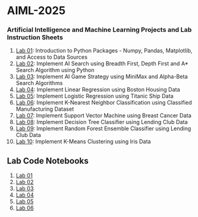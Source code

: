 # AIML-2025
### Artificial Intelligence and Machine Learning Projects and Lab Instruction Sheets
1. [Lab 01](https://github.com/kirankumareranki/AIML-2025/blob/main/AIML_A1.pdf): Introduction to Python Packages - Numpy, Pandas, Matplotlib, and Access to Data Sources
2. [Lab 02](https://github.com/kirankumareranki/AIML-2025/blob/main/AIML_A2.pdf): Implement AI Search using Breadth First, Depth First and A* Search Algorithm using Python
3. [Lab 03](https://github.com/kirankumareranki/AIML-2025/blob/main/AIML_A3.pdf): Implement AI Game Strategy using MiniMax and Alpha-Beta Search Algorithms
4. [Lab 04](https://github.com/kirankumareranki/AIML-2025/blob/main/AIML_A4.pdf): Implement Linear Regression using Boston Housing Data
5. [Lab 05](https://github.com/kirankumareranki/AIML-2025/blob/main/AIML_A5.pdf): Implement Logistic Regression using Titanic Ship Data
6. [Lab 06](https://github.com/kirankumareranki/AIML-2025/blob/main/AIML_A6.pdf): Implement K-Nearest Neighbor Classification using Classified Manufacturing Dataset
7. [Lab 07](https://github.com/kirankumareranki/AIML-2025/blob/main/AIML_A7.pdf): Implement Support Vector Machine using Breast Cancer Data
8. [Lab 08](https://github.com/kirankumareranki/AIML-2025/blob/main/AIML_A8.pdf): Implement Decision Tree Classifier using Lending Club Data
9. [Lab 09](https://github.com/kirankumareranki/AIML-2025/blob/main/AIML_A9.pdf): Implement Random Forest Ensemble Classifier using Lending Club Data
10. [Lab 10](https://github.com/kirankumareranki/AIML-2025/blob/main/AIML_A10.pdf): Implement K-Means Clustering using Iris Data


## Lab Code Notebooks
1. [Lab 01](https://github.com/vyshnavi-2/AIML-2025/blob/main/Lab01_AIML.ipynb)
2. [Lab 02](https://github.com/vyshnavi-2/AIML-2025/blob/main/Lab02_AIML.ipynb)
3. [Lab 03](https://github.com/vyshnavi-2/AIML-2025/blob/main/Lab03_AIML.ipynb)
4. [Lab 04](https://github.com/vyshnavi-2/AIML-2025/blob/main/LAB04_AIML.ipynb)
5. [Lab 05](https://github.com/vyshnavi-2/AIML-2025/blob/main/Lab05_AIML.ipynb)
6. [Lab 06](https://github.com/vyshnavi-2/AIML-2025/blob/main/Lab06_AIML.ipynb)
